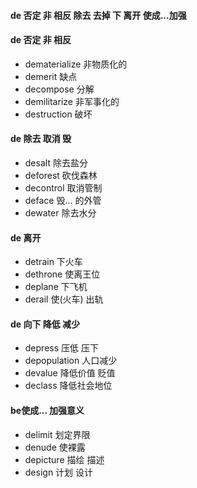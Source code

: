 #### de  否定 非 相反 除去 去掉 下 离开 使成...加强

#### de 否定 非 相反
- dematerialize 非物质化的
- demerit 缺点
- decompose 分解
- demilitarize 非军事化的
- destruction 破坏

#### de 除去 取消 毁
- desalt 除去盐分
- deforest 砍伐森林
- decontrol 取消管制
- deface 毁... 的外管
- dewater 除去水分

#### de 离开
- detrain 下火车
- dethrone 使离王位
- deplane 下飞机
- derail 使(火车) 出轨

#### de 向下 降低 减少
- depress 压低 压下
- depopulation 人口减少 
- devalue 降低价值 贬值
- declass 降低社会地位

#### be使成... 加强意义
- delimit 划定界限
- denude 使裸露
- depicture 描绘 描述
- design 计划 设计

